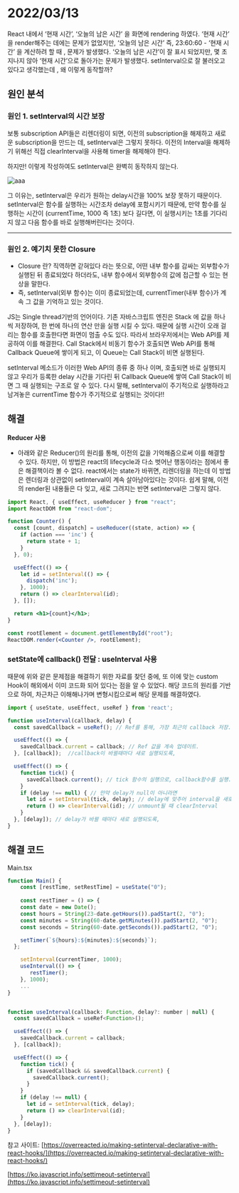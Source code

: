 # 2022/03/13

React 내에서 ‘현재 시간’, ‘오늘의 남은 시간’ 을 화면에 rendering 하였다. ‘현재 시간’ 을 render해주는 데에는 문제가 없었지만, ‘오늘의 남은 시간’ 즉, 23:60:60 - ‘현재 시간’ 을 계산하려 할 때 , 문제가 발생했다. ‘오늘의 남은 시간’이 잘 표시 되었지만, 몇 초 지나지 않아 ‘현재 시간’으로 돌아가는 문제가 발생했다. setInterval으로 잘 불러오고 있다고 생각했는데 , 왜 이렇게 동작할까?

## 원인 분석

### 원인 1. setInterval의 시간 보장

보통 subscription API들은 리렌더링이 되면, 이전의 subscription을 해제하고 새로운 subscription을 만드는 데, setInterval은 그렇지 못하다. 이전의 Interval을 해제하기 위해선 직접 clearInterval을 사용해 timer을 해제해야 한다. 

하지만! 이렇게 작성하여도 setInterval은 완벽히 동작하지 않는다. 

![aaa](https://user-images.githubusercontent.com/78465062/158026777-b518b4a4-2ec8-409b-b979-4a3a698fca86.png)


그 이유는, setInterval은 우리가 원하는 delay시간을 100% 보장 못하기 때문이다. setInterval은 함수를 실행하는 시간조차 delay에 포함시키기 때문에, 만약 함수를 실행하는 시간이 (currentTime, 1000 즉 1초) 보다 길다면, 이 실행시키는 1초를 기다리지 않고 다음 함수를 바로 실행해버린다는 것이다.

---

### 원인 2. 예기치 못한 Closure

- Closure 란?  직역하면 갇혀있다 라는 뜻으로, 어떤 내부 함수를 감싸는 외부함수가 실행된 뒤 종료되었다 하더라도, 내부 함수에서 외부함수의 값에 접근할 수 있는 현상을 말한다.
- 즉, setInterval(외부 함수)는 이미 종료되었는데, currentTimer(내부 함수)가 계속 그 값을 기억하고 있는 것이다.

JS는 Single thread기반의 언어이다. 기존 자바스크립트 엔진은 Stack 에 값을 하나 씩 저장하여, 한 번에 하나의 연산 만을 실행 시킬 수 있다.  때문에 실행 시간이 오래 걸리는 함수를 호출한다면 화면이 멈출 수도 있다. 따라서 브라우저에서는 Web API를 제공하여 이를 해결한다. Call Stack에서 비동기 함수가 호출되면 Web API를 통해 Callback Queue에 쌓이게 되고, 이 Queue는 Call Stack이 비면 실행된다. 

setInterval 메소드가 이러한 Web API의 종류 중 하나 이며, 호출되면 바로 실행되지 않고 우리가 등록한 delay 시간을 기다린 뒤 Callback Queue에 쌓여 Call Stack이 비면 그 때 실행되는 구조로 알 수 있다. 다시 말해, setInterval이 주기적으로 실행하라고 남겨놓은 currentTime 함수가 주기적으로 실행되는 것이다!!

## 해결

**Reducer 사용**

- 아래와 같은 Reducer()의 원리를 통해, 이전의 값을 기억해줌으로써 이를 해결할 수 있다. 하지만, 이 방법은 react의 lifecycle과 다소 벗어난 행동이라는 점에서 좋은 해결책이라 볼 수 없다. react에서는 state가 바뀌면, 리렌더링을 하는데 이 방법은 렌더링과 상관없이 setInterval이 계속 살아남아있다는 것이다. 쉽게 말해, 이전의 render된 내용들은 다 잊고, 새로 그려지는 반면 setInterval은 그렇지 않다.

```jsx
import React, { useEffect, useReducer } from "react";
import ReactDOM from "react-dom";

function Counter() {
  const [count, dispatch] = useReducer((state, action) => {
    if (action === 'inc') {
      return state + 1;
    }
  }, 0);

  useEffect(() => {
    let id = setInterval(() => {
      dispatch('inc');
    }, 1000);
    return () => clearInterval(id);
  }, []);

  return <h1>{count}</h1>;
}

const rootElement = document.getElementById("root");
ReactDOM.render(<Counter />, rootElement);
```

### setState에 callback() 전달 : useInterval 사용

때문에 위와 같은 문제점을 해결하기 위한 자료를 찾던 중에, 또 이에 맞는 custom Hook이 해외에서 이미 코드화 되어 있다는 점을 알 수 있었다. 해당 코드의 원리를 기반으로 하여, 차근차근 이해해나가며 변형시킴으로써 해당 문제를 해결하였다.

```jsx
import { useState, useEffect, useRef } from 'react';

function useInterval(callback, delay) {
  const savedCallback = useRef(); // Ref를 통해, 가장 최근의 callback 저장.

  useEffect(() => {
    savedCallback.current = callback; // Ref 값을 계속 업데이트.
  }, [callback]);  //callback이 바뀔때마다 새로 실행되도록,

  useEffect(() => {
    function tick() {
      savedCallback.current(); // tick 함수의 실행으로, callback함수를 실행.
    }
    if (delay !== null) { // 만약 delay가 null이 아니라면 
      let id = setInterval(tick, delay); // delay에 맞추어 interval을 새로 실행.
      return () => clearInterval(id); // unmount될 때 clearInterval
    }
  }, [delay]); // delay가 바뀔 때마다 새로 실행되도록,
}
```

## 해결 코드

Main.tsx

```jsx
function Main() {
	const [restTime, setRestTime] = useState("0");
	
	const restTimer = () => {
    const date = new Date();
    const hours = String(23-date.getHours()).padStart(2, "0");
    const minutes = String(60-date.getMinutes()).padStart(2, "0");
    const seconds = String(60-date.getSeconds()).padStart(2, "0");

    setTimer(`${hours}:${minutes}:${seconds}`);
  };

    setInterval(currentTimer, 1000);
    useInterval(() => {
       restTimer();
    }, 1000);
    ...
}	
```



```jsx

function useInterval(callback: Function, delay?: number | null) {
  const savedCallback = useRef<Function>();

  useEffect(() => {
    savedCallback.current = callback;
  }, [callback]);

  useEffect(() => {
    function tick() {
      if (savedCallback && savedCallback.current) {
        savedCallback.current();
      }
    }
    if (delay !== null) {
      let id = setInterval(tick, delay);
      return () => clearInterval(id);
    }
  }, [delay]);
}
```

참고 사이트: [https://overreacted.io/making-setinterval-declarative-with-react-hooks/](https://overreacted.io/making-setinterval-declarative-with-react-hooks/)

[https://ko.javascript.info/settimeout-setinterval](https://ko.javascript.info/settimeout-setinterval)
